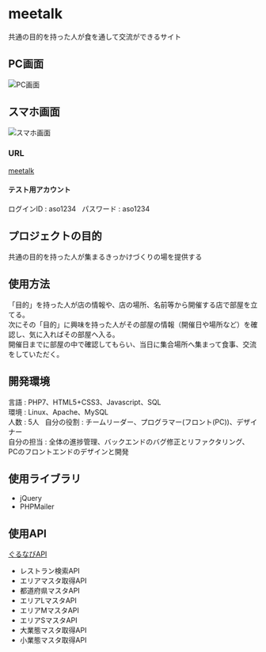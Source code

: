 # meetalk
共通の目的を持った人が食を通して交流ができるサイト
## PC画面
![PC画面](https://drive.google.com/uc?export=view&id=16aBMn0XV27hGNmSDnXvY6wiOmOjQt592)
## スマホ画面
![スマホ画面](https://drive.google.com/uc?export=view&id=1RDdDinxmaAca49xpeelv3yF9omucUKng)
### URL
[meetalk](http://meetalk.php.xdomain.jp/main)  
#### テスト用アカウント
ログインID : aso1234  
パスワード : aso1234
## プロジェクトの目的
共通の目的を持った人が集まるきっかけづくりの場を提供する
## 使用方法
「目的」を持った人が店の情報や、店の場所、名前等から開催する店で部屋を立てる。  
次にその「目的」に興味を持った人がその部屋の情報（開催日や場所など）を確認し、気に入ればその部屋へ入る。  
開催日までに部屋の中で確認してもらい、当日に集合場所へ集まって食事、交流をしていただく。

## 開発環境
言語 : PHP7、HTML5+CSS3、Javascript、SQL  
環境 : Linux、Apache、MySQL  
人数 : 5人  
自分の役割 : チームリーダー、プログラマー(フロント(PC))、デザイナー  
自分の担当 : 全体の進捗管理、バックエンドのバグ修正とリファクタリング、PCのフロントエンドのデザインと開発
## 使用ライブラリ
* jQuery
* PHPMailer
## 使用API
[ぐるなびAPI](http://api.gnavi.co.jp/api/)
* レストラン検索API
* エリアマスタ取得API
* 都道府県マスタAPI
* エリアLマスタAPI
* エリアMマスタAPI
* エリアSマスタAPI
* 大業態マスタ取得API
* 小業態マスタ取得API
